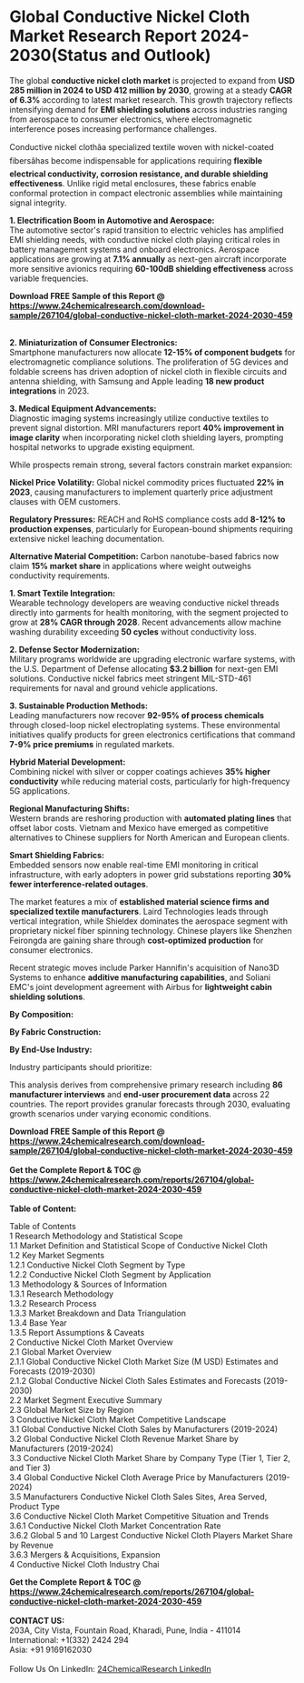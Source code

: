 <h1>Global Conductive Nickel Cloth Market Research Report 2024-2030(Status and Outlook)</h1><p>The global <strong>conductive nickel cloth market</strong> is projected to expand from <strong>USD 285 million in 2024 to USD 412 million by 2030</strong>, growing at a steady <strong>CAGR of 6.3%</strong> according to latest market research. This growth trajectory reflects intensifying demand for <strong>EMI shielding solutions</strong> across industries ranging from aerospace to consumer electronics, where electromagnetic interference poses increasing performance challenges.</p><p>Conductive nickel clothâa specialized textile woven with nickel-coated fibersâhas become indispensable for applications requiring <strong>flexible electrical conductivity, corrosion resistance, and durable shielding effectiveness</strong>. Unlike rigid metal enclosures, these fabrics enable conformal protection in compact electronic assemblies while maintaining signal integrity.</p><p><strong>1. Electrification Boom in Automotive and Aerospace:</strong><br>
The automotive sector's rapid transition to electric vehicles has amplified EMI shielding needs, with conductive nickel cloth playing critical roles in battery management systems and onboard electronics. Aerospace applications are growing at <strong>7.1% annually</strong> as next-gen aircraft incorporate more sensitive avionics requiring <strong>60-100dB shielding effectiveness</strong> across variable frequencies.</p><div><b>Download FREE Sample of this Report @ 
            <a href="https://www.24chemicalresearch.com/download-sample/267104/global-conductive-nickel-cloth-market-2024-2030-459">
            https://www.24chemicalresearch.com/download-sample/267104/global-conductive-nickel-cloth-market-2024-2030-459</a></b></div><br><p><strong>2. Miniaturization of Consumer Electronics:</strong><br>
Smartphone manufacturers now allocate <strong>12-15% of component budgets</strong> for electromagnetic compliance solutions. The proliferation of 5G devices and foldable screens has driven adoption of nickel cloth in flexible circuits and antenna shielding, with Samsung and Apple leading <strong>18 new product integrations</strong> in 2023.</p><p><strong>3. Medical Equipment Advancements:</strong><br>
Diagnostic imaging systems increasingly utilize conductive textiles to prevent signal distortion. MRI manufacturers report <strong>40% improvement in image clarity</strong> when incorporating nickel cloth shielding layers, prompting hospital networks to upgrade existing equipment.</p><p>While prospects remain strong, several factors constrain market expansion:</p><p><strong>Nickel Price Volatility:</strong> Global nickel commodity prices fluctuated <strong>22% in 2023</strong>, causing manufacturers to implement quarterly price adjustment clauses with OEM customers.</p><p><strong>Regulatory Pressures:</strong> REACH and RoHS compliance costs add <strong>8-12% to production expenses</strong>, particularly for European-bound shipments requiring extensive nickel leaching documentation.</p><p><strong>Alternative Material Competition:</strong> Carbon nanotube-based fabrics now claim <strong>15% market share</strong> in applications where weight outweighs conductivity requirements.</p><p><strong>1. Smart Textile Integration:</strong><br>
Wearable technology developers are weaving conductive nickel threads directly into garments for health monitoring, with the segment projected to grow at <strong>28% CAGR through 2028</strong>. Recent advancements allow machine washing durability exceeding <strong>50 cycles</strong> without conductivity loss.</p><p><strong>2. Defense Sector Modernization:</strong><br>
Military programs worldwide are upgrading electronic warfare systems, with the U.S. Department of Defense allocating <strong>$3.2 billion</strong> for next-gen EMI solutions. Conductive nickel fabrics meet stringent MIL-STD-461 requirements for naval and ground vehicle applications.</p><p><strong>3. Sustainable Production Methods:</strong><br>
Leading manufacturers now recover <strong>92-95% of process chemicals</strong> through closed-loop nickel electroplating systems. These environmental initiatives qualify products for green electronics certifications that command <strong>7-9% price premiums</strong> in regulated markets.</p><p><strong>Hybrid Material Development:</strong><br>
	Combining nickel with silver or copper coatings achieves <strong>35% higher conductivity</strong> while reducing material costs, particularly for high-frequency 5G applications.</p><p><strong>Regional Manufacturing Shifts:</strong><br>
	Western brands are reshoring production with <strong>automated plating lines</strong> that offset labor costs. Vietnam and Mexico have emerged as competitive alternatives to Chinese suppliers for North American and European clients.</p><p><strong>Smart Shielding Fabrics:</strong><br>
	Embedded sensors now enable real-time EMI monitoring in critical infrastructure, with early adopters in power grid substations reporting <strong>30% fewer interference-related outages</strong>.</p><p>The market features a mix of <strong>established material science firms and specialized textile manufacturers</strong>. Laird Technologies leads through vertical integration, while Shieldex dominates the aerospace segment with proprietary nickel fiber spinning technology. Chinese players like Shenzhen Feirongda are gaining share through <strong>cost-optimized production</strong> for consumer electronics.</p><p>Recent strategic moves include Parker Hannifin's acquisition of Nano3D Systems to enhance <strong>additive manufacturing capabilities</strong>, and Soliani EMC's joint development agreement with Airbus for <strong>lightweight cabin shielding solutions</strong>.</p><p><strong>By Composition:</strong></p><p><strong>By Fabric Construction:</strong></p><p><strong>By End-Use Industry:</strong></p><p>Industry participants should prioritize:</p><p>This analysis derives from comprehensive primary research including <strong>86 manufacturer interviews</strong> and <strong>end-user procurement data</strong> across 22 countries. The report provides granular forecasts through 2030, evaluating growth scenarios under varying economic conditions.</p><div><b>Download FREE Sample of this Report @ 
            <a href="https://www.24chemicalresearch.com/download-sample/267104/global-conductive-nickel-cloth-market-2024-2030-459">
            https://www.24chemicalresearch.com/download-sample/267104/global-conductive-nickel-cloth-market-2024-2030-459</a></b></div><br><div><b>Get the Complete Report & TOC @ 
            <a href="https://www.24chemicalresearch.com/reports/267104/global-conductive-nickel-cloth-market-2024-2030-459">
            https://www.24chemicalresearch.com/reports/267104/global-conductive-nickel-cloth-market-2024-2030-459</a></b></div><br>
            <b>Table of Content:</b><p>Table of Contents<br />
1 Research Methodology and Statistical Scope<br />
1.1 Market Definition and Statistical Scope of Conductive Nickel Cloth<br />
1.2 Key Market Segments<br />
1.2.1 Conductive Nickel Cloth Segment by Type<br />
1.2.2 Conductive Nickel Cloth Segment by Application<br />
1.3 Methodology & Sources of Information<br />
1.3.1 Research Methodology<br />
1.3.2 Research Process<br />
1.3.3 Market Breakdown and Data Triangulation<br />
1.3.4 Base Year<br />
1.3.5 Report Assumptions & Caveats<br />
2 Conductive Nickel Cloth Market Overview<br />
2.1 Global Market Overview<br />
2.1.1 Global Conductive Nickel Cloth Market Size (M USD) Estimates and Forecasts (2019-2030)<br />
2.1.2 Global Conductive Nickel Cloth Sales Estimates and Forecasts (2019-2030)<br />
2.2 Market Segment Executive Summary<br />
2.3 Global Market Size by Region<br />
3 Conductive Nickel Cloth Market Competitive Landscape<br />
3.1 Global Conductive Nickel Cloth Sales by Manufacturers (2019-2024)<br />
3.2 Global Conductive Nickel Cloth Revenue Market Share by Manufacturers (2019-2024)<br />
3.3 Conductive Nickel Cloth Market Share by Company Type (Tier 1, Tier 2, and Tier 3)<br />
3.4 Global Conductive Nickel Cloth Average Price by Manufacturers (2019-2024)<br />
3.5 Manufacturers Conductive Nickel Cloth Sales Sites, Area Served, Product Type<br />
3.6 Conductive Nickel Cloth Market Competitive Situation and Trends<br />
3.6.1 Conductive Nickel Cloth Market Concentration Rate<br />
3.6.2 Global 5 and 10 Largest Conductive Nickel Cloth Players Market Share by Revenue<br />
3.6.3 Mergers & Acquisitions, Expansion<br />
4 Conductive Nickel Cloth Industry Chai</p><div><b>Get the Complete Report & TOC @ 
            <a href="https://www.24chemicalresearch.com/reports/267104/global-conductive-nickel-cloth-market-2024-2030-459">
            https://www.24chemicalresearch.com/reports/267104/global-conductive-nickel-cloth-market-2024-2030-459</a></b></div><br><b>CONTACT US:</b><br>
            203A, City Vista, Fountain Road, Kharadi, Pune, India - 411014<br>
            International: +1(332) 2424 294<br>
            Asia: +91 9169162030 <br><br>
            Follow Us On LinkedIn: <a href="https://www.linkedin.com/company/24chemicalresearch/">24ChemicalResearch LinkedIn</a>